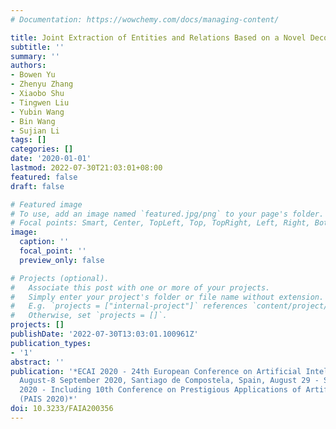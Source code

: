 ```yaml
---
# Documentation: https://wowchemy.com/docs/managing-content/

title: Joint Extraction of Entities and Relations Based on a Novel Decomposition Strategy
subtitle: ''
summary: ''
authors:
- Bowen Yu
- Zhenyu Zhang
- Xiaobo Shu
- Tingwen Liu
- Yubin Wang
- Bin Wang
- Sujian Li
tags: []
categories: []
date: '2020-01-01'
lastmod: 2022-07-30T21:03:01+08:00
featured: false
draft: false

# Featured image
# To use, add an image named `featured.jpg/png` to your page's folder.
# Focal points: Smart, Center, TopLeft, Top, TopRight, Left, Right, BottomLeft, Bottom, BottomRight.
image:
  caption: ''
  focal_point: ''
  preview_only: false

# Projects (optional).
#   Associate this post with one or more of your projects.
#   Simply enter your project's folder or file name without extension.
#   E.g. `projects = ["internal-project"]` references `content/project/deep-learning/index.md`.
#   Otherwise, set `projects = []`.
projects: []
publishDate: '2022-07-30T13:03:01.100961Z'
publication_types:
- '1'
abstract: ''
publication: '*ECAI 2020 - 24th European Conference on Artificial Intelligence, 29
  August-8 September 2020, Santiago de Compostela, Spain, August 29 - September 8,
  2020 - Including 10th Conference on Prestigious Applications of Artificial Intelligence
  (PAIS 2020)*'
doi: 10.3233/FAIA200356
---
```

